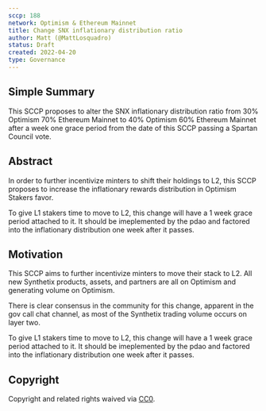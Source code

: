 ```yaml
---
sccp: 188
network: Optimism & Ethereum Mainnet
title: Change SNX inflationary distribution ratio
author: Matt (@MattLosquadro)
status: Draft
created: 2022-04-20
type: Governance
---
```


## Simple Summary

<!--"If you can't explain it simply, you don't understand it well enough." Provide a simplified and layman-accessible explanation of the SCCP.-->

This SCCP proposes to alter the SNX inflationary distribution ratio from 30% Optimism 70% Ethereum Mainnet to 40% Optimism 60% Ethereum Mainnet after a week one grace period from the date of this SCCP passing a Spartan Council vote.

## Abstract

<!--A short (~200 word) description of the variable change proposed.-->

In order to further incentivize minters to shift their holdings to L2, this SCCP proposes to increase the inflationary rewards distribution in Optimism Stakers favor.

To give L1 stakers time to move to L2, this change will have a 1 week grace period attached to it. It should be imeplemented by the pdao and factored into the inflationary distribution one week after it passes.

## Motivation

<!--The motivation is critical for SCCPs that want to update variables within Synthetix. It should clearly explain why the existing variable is not incentive aligned. SCCP submissions without sufficient motivation may be rejected outright.-->

This SCCP aims to further incentivize minters to move their stack to L2. All new Synthetix products, assets, and partners are all on Optimism and generating volume on Optimism. 

There is clear consensus in the community for this change, apparent in the gov call chat channel, as most of the Synthetix trading volume occurs on layer two.

To give L1 stakers time to move to L2, this change will have a 1 week grace period attached to it. It should be imeplemented by the pdao and factored into the inflationary distribution one week after it passes.

## Copyright

Copyright and related rights waived via [CC0](https://creativecommons.org/publicdomain/zero/1.0/).
